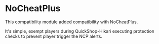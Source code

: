 # NoCheatPlus

This compatibility module added compatibility with NoCheatPlus.

It's simple, exempt players during QuickShop-Hikari executing protection checks to prevent player trigger the NCP alerts.
